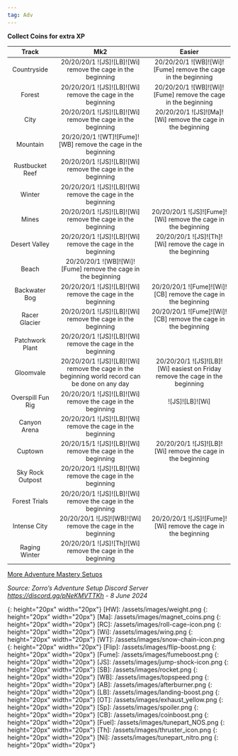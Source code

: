 ```yaml
---
tag: Adv
---
```

**Collect Coins for extra XP**  

Track | Mk2 | Easier
:--: | :--: | :--:
Countryside | 20/20/20/1 ![JS]![LB]![Wi] remove the cage in the beginning | 20/20/20/1 ![WB]![Wi]![Fume] remove the cage in the beginning
Forest | 20/20/20/1 ![JS]![LB]![Wi] remove the cage in the beginning | 20/20/20/1 ![WB]![Wi]![Fume] remove the cage in the beginning
City | 20/20/20/1 ![JS]![LB]![Wi] remove the cage in the beginning | 20/20/20/1 ![JS]![Ma]![Wi] remove the cage in the beginning
Mountain | 20/20/20/1 ![WT]![Fume]![WB] remove the cage in the beginning | 
Rustbucket Reef | 20/20/20/1 ![JS]![LB]![Wi] remove the cage in the beginning | 
Winter | 20/20/20/1 ![JS]![LB]![Wi] remove the cage in the beginning | 
Mines | 20/20/20/1 ![JS]![LB]![Wi] remove the cage in the beginning | 20/20/20/1 ![JS]![Fume]![Wi] remove the cage in the beginning
Desert Valley | 20/20/20/1 ![JS]![LB]![Wi] remove the cage in the beginning | 20/20/20/1 ![JS]![Th]![Wi] remove the cage in the beginning
Beach | 20/20/20/1 ![WB]![Wi]![Fume] remove the cage in the beginning | 
Backwater Bog | 20/20/20/1 ![JS]![LB]![Wi] remove the cage in the beginning | 20/20/20/1 ![Fume]![Wi]![CB] remove the cage in the beginning
Racer Glacier | 20/20/20/1 ![JS]![LB]![Wi] remove the cage in the beginning | 20/20/20/1 ![Fume]![Wi]![CB] remove the cage in the beginning
Patchwork Plant | 20/20/20/1 ![JS]![LB]![Wi] remove the cage in the beginning | 
Gloomvale | 20/20/20/1 ![JS]![LB]![Wi] remove the cage in the beginning world record can be done on any day | 20/20/20/1 ![JS]![LB]![Wi] easiest on Friday remove the cage in the beginning
Overspill Fun Rig | 20/20/20/1 ![JS]![LB]![Wi] remove the cage in the beginning | ![JS]![LB]![Wi]
Canyon Arena | 20/20/20/1 ![JS]![LB]![Wi] remove the cage in the beginning | 
Cuptown | 20/20/15/1 ![JS]![LB]![Wi] remove the cage in the beginning | 20/20/20/1 ![JS]![LB]![Wi] remove the cage in the beginning
Sky Rock Outpost | 20/20/20/1 ![JS]![LB]![Wi] remove the cage in the beginning | 
Forest Trials | 20/20/20/1 ![JS]![LB]![Wi] remove the cage in the beginning | 
Intense City | 20/20/20/1 ![JS]![WB]![Wi] remove the cage in the beginning | 20/20/20/1 ![JS]![Fume]![Wi] remove the cage in the beginning
Raging Winter | 20/20/20/1 ![JS]![Th]![Wi] remove the cage in the beginning | 
  
[More Adventure Mastery Setups](/info/#adventures)
  
*Source: Zorro’s Adventure Setup Discord Server https://discord.gg/pNeKMVTTKh - 8 June 2024*

[AC]: /assets/images/aircontrol.png
{: height="20px" width="20px"}
[HW]: /assets/images/weight.png
{: height="20px" width="20px"}
[Ma]: /assets/images/magnet_coins.png
{: height="20px" width="20px"}
[RC]: /assets/images/roll-cage-icon.png
{: height="20px" width="20px"}
[Wi]: /assets/images/wing.png
{: height="20px" width="20px"}
[WT]: /assets/images/snow-chain-icon.png
{: height="20px" width="20px"}
[Flip]: /assets/images/flip-boost.png
{: height="20px" width="20px"}
[Fume]: /assets/images/fumeboost.png
{: height="20px" width="20px"}
[JS]: /assets/images/jump-shock-icon.png
{: height="20px" width="20px"}
[SB]: /assets/images/rocket.png
{: height="20px" width="20px"}
[WB]: /assets/images/topspeed.png
{: height="20px" width="20px"}
[AB]: /assets/images/afterburner.png
{: height="20px" width="20px"}
[LB]: /assets/images/landing-boost.png
{: height="20px" width="20px"}
[OT]: /assets/images/exhaust_yellow.png
{: height="20px" width="20px"}
[Sp]: /assets/images/spoiler.png
{: height="20px" width="20px"}
[CB]: /assets/images/coinboost.png
{: height="20px" width="20px"}
[Fuel]: /assets/images/tunepart_NOS.png
{: height="20px" width="20px"}
[Th]: /assets/images/thruster_icon.png
{: height="20px" width="20px"}
[Ni]: /assets/images/tunepart_nitro.png
{: height="20px" width="20px"}
